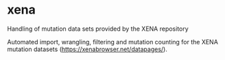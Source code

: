 # xena
Handling of mutation data sets provided by the XENA repository

Automated import, wrangling, filtering and mutation counting for the XENA mutation datasets (https://xenabrowser.net/datapages/).
